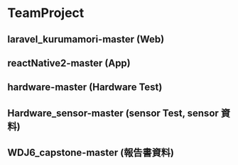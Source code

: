 # TeamProject
## laravel_kurumamori-master (Web)
## reactNative2-master (App)
## hardware-master (Hardware Test)
## Hardware_sensor-master (sensor Test, sensor 資料)
## WDJ6_capstone-master (報告書資料)
